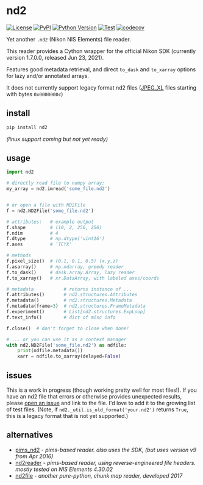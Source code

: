 # nd2

[![License](https://img.shields.io/pypi/l/nd2.svg?color=green)](https://github.com/tlambert03/nd2/raw/main/LICENSE)
[![PyPI](https://img.shields.io/pypi/v/nd2.svg?color=green)](https://pypi.org/project/nd2)
[![Python Version](https://img.shields.io/pypi/pyversions/nd2.svg?color=green)](https://python.org)
[![Test](https://github.com/tlambert03/nd2/actions/workflows/test.yml/badge.svg)](https://github.com/tlambert03/nd2/actions/workflows/test.yml)
[![codecov](https://codecov.io/gh/tlambert03/nd2/branch/main/graph/badge.svg)](https://codecov.io/gh/tlambert03/nd2)

Yet another `.nd2` (Nikon NIS Elements) file reader.

This reader provides a Cython wrapper for the official Nikon SDK (currently version 1.7.0.0, released Jun 23, 2021).

Features good metadata retrieval, and direct `to_dask` and `to_xarray` options for lazy and/or annotated arrays.

It does not currently support legacy format nd2 files ([JPEG_XL](https://en.wikipedia.org/wiki/JPEG_XL) files starting with bytes `0x0000000c`)

## install

```sh
pip install nd2
```

*(linux support coming but not yet ready)*

## usage

```python
import nd2

# directly read file to numpy array:
my_array = nd2.imread('some_file.nd2')


# or open a file with ND2File
f = nd2.ND2File('some_file.nd2')

# attributes:   # example output
f.shape         # (10, 2, 256, 256)
f.ndim          # 4
f.dtype         # np.dtype('uint16')
f.axes          # 'TCYX'

# methods
f.pixel_size()  # (0.1, 0.1, 0.5) (x,y,z)
f.asarray()     # np.ndarray, greedy reader
f.to_dask()     # dask.array.Array, lazy reader
f.to_xarray()   # xr.DataArray, with labeled axes/coords

# metadata           # returns instance of ...
f.attributes()       # nd2.structures.Attributes
f.metadata()         # nd2.structures.Metadata
f.metadata(frame=3)  # nd2.structures.FrameMetadata
f.experiment()       # List[nd2.structures.ExpLoop]
f.text_info()        # dict of misc info

f.close()  # don't forget to close when done!

# ... or you can use it as a context manager
with nd2.ND2File('some_file.nd2') as ndfile:
    print(ndfile.metadata())
    xarr = ndfile.to_xarray(delayed=False)
```

## issues

This is a work in progress (though working pretty well for most files!). If you have an nd2 file that errors or otherwise provides unexpected results, please [open an issue](https://github.com/tlambert03/nd2/issues/new) and link to the file.  I'd love to add it to the growing list of test files.  (Note, if `nd2._util.is_old_format('your.nd2')` returns `True`, this is a legacy format that is not yet supported.)

## alternatives

- [pims_nd2](https://github.com/soft-matter/pims_nd2) - *pims-based reader. also uses the SDK, (but uses version v9 from Apr 2016)*
- [nd2reader](https://github.com/rbnvrw/nd2reader) - *pims-based reader, using reverse-engineered file headers. mostly tested on NIS Elements 4.30.02*
- [nd2file](https://github.com/csachs/nd2file) - *another pure-python, chunk map reader, developed 2017*
